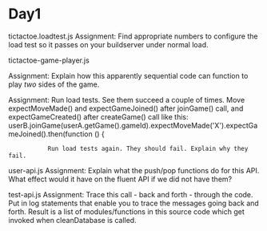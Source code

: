 # Day1

tictactoe.loadtest.js
  Assignment: Find appropriate numbers to configure the load test so it passes on your buildserver under normal load.

tictactoe-game-player.js

  Assignment: Explain how this apparently sequential code can function to play *two* sides
  of the game.


  Assignment: Run load tests. See them succeed a couple of times.
              Move expectMoveMade() and expectGameJoined() after joinGame() call, and expectGameCreated() after createGame() call
              like this:
                   userB.joinGame(userA.getGame().gameId).expectMoveMade('X').expectGameJoined().then(function () {


               Run load tests again. They should fail. Explain why they fail.



user-api.js
  Assignment: Explain what the push/pop functions do for this API. What effect would it have
  on the fluent API if we did not have them?


test-api.js
  Assignment: Trace this call - back and forth - through the code.
  Put in log statements that enable you to trace the messages going back and forth.
  Result is a list of modules/functions in this source code which get invoked when cleanDatabase is called.
